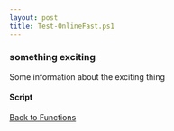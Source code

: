```yaml
---
layout: post
title: Test-OnlineFast.ps1
---
```


### something exciting

Some information about the exciting thing

#### Script

<script src="https://gist-it.appspot.com/github.com/BanterBoy/scripts-blog/blob/master/PowerShell/functions/Test-OnlineFast.ps1"></script>

<a href="/menu/_pages/functions.html">Back to Functions</a>
